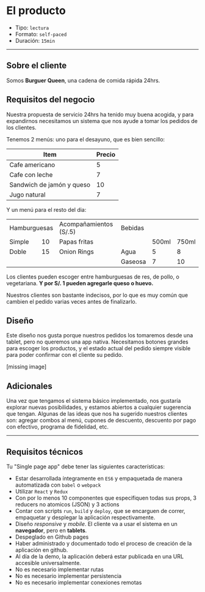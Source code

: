# El producto

* Tipo: `lectura`
* Formato: `self-paced`
* Duración: `15min`

***

## Sobre el cliente

Somos **Burguer Queen**, una cadena de comida rápida 24hrs.

## Requisitos del negocio

Nuestra propuesta de servicio 24hrs ha tenido muy buena acogida, y para
expandirnos necesitamos un sistema que nos ayude a tomar los pedidos de los
clientes.

Tenemos 2 menús: uno para el desayuno, que es bien sencillo:

| Item                      |Precio|
|---------------------------|------|
| Cafe americano            |    5 |
| Cafe con leche            |    7 |
| Sandwich de jamón y queso |   10 |
| Jugo natural              |    7 |

Y un menú para el resto del dia:

<table width="100%">
  <tbody>
    <tr>
      <td colspan="2" rowspan="1">Hamburguesas</td>
      <td>Acompañamientos (S/.5)</td>
      <td colspan="3" rowspan="1">Bebidas</td>
    </tr>
    <tr>
      <td>Simple</td>
      <td>10</td>
      <td>Papas fritas</td>
      <td></td>
      <td>500ml</td>
      <td>750ml</td>
    </tr>
    <tr>
      <td>Doble</td>
      <td>15</td>
      <td>Onion Rings</td>
      <td>Agua</td>
      <td>5</td>
      <td>8</td>
    </tr>
    <tr>
      <td></td>
      <td></td>
      <td></td>
      <td>Gaseosa</td>
      <td>7</td>
      <td>10</td>
    </tr>
  </tbody>
</table>

Los clientes pueden escoger entre hamburguesas de res, de pollo, o vegetariana.
**Y por S/. 1 pueden agregarle queso o huevo.**

Nuestros clientes son bastante indecisos, por lo que es muy común que cambien el
pedido varias veces antes de finalizarlo.

## Diseño

Este diseño nos gusta porque nuestros pedidos los tomaremos desde una tablet,
pero no queremos una app nativa. Necesitamos botones grandes para escoger los
productos, y el estado actual del pedido siempre visible para poder confirmar
con el cliente su pedido.

[missing image]

## Adicionales

Una vez que tengamos el sistema básico implementado, nos gustaría explorar
nuevas posibilidades, y estamos abiertos a cualquier sugerencia que tengan.
Algunas de las ideas que nos ha sugerido nuestros clientes son: agregar combos
al menú, cupones de descuento, descuento por pago con efectivo, programa de
fidelidad, etc.

***

## Requisitos técnicos

Tu "Single page app" debe tener las siguientes características:

* Estar desarrollada íntegramente en `ES6` y empaquetada de manera automatizada
  con `babel` o `webpack`
* Utilizar `React` y `Redux`
* Con por lo menos 10 componentes que especifiquen todas sus props, 3 reducers
  no atomicos (JSON) y 3 actions
* Contar con scripts `run`, `build` y `deploy`, que se encarguen de correr,
  empaquetar y desplegar la aplicación respectivamente.
* Diseño *responsive* y *mobile*. El cliente va a usar el sistema en un
  **navegador**, pero en **tablets**.
* Despeglado en Github pages
* Haber administrado y documentado todo el proceso de creación de la aplicación
  en github.
* Al día de la demo, la aplicación deberá estar publicada en una URL accesible
  universalmente.
* No es necesario implementar rutas
* No es necesario implementar persistencia
* No es necesario implementar conexiones remotas

<!--
***

Ejemplos (inspiración):

* [todomvc](https://github.com/reactjs/redux/tree/master/examples/todomvc)
* [tetris](https://github.com/slugo/redux-tetris)
* [pokedex](https://github.com/davidchang/redux-pokedex)
* [solitario 1](https://github.com/gcedo/react-solitaire)
* [solitario 2](https://github.com/pl12133/react-solitaire)
-->
